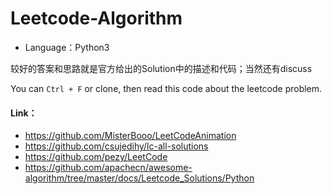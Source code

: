 # Leetcode-Algorithm

- Language：Python3

较好的答案和思路就是官方给出的Solution中的描述和代码；当然还有discuss

You can `Ctrl + F` or clone, then read this code about the leetcode problem.

#### Link：

- https://github.com/MisterBooo/LeetCodeAnimation
- https://github.com/csujedihy/lc-all-solutions
- https://github.com/pezy/LeetCode
- https://github.com/apachecn/awesome-algorithm/tree/master/docs/Leetcode_Solutions/Python
